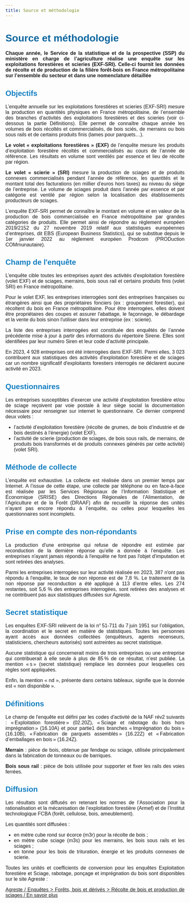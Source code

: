 ```yaml
---
title: Source et méthodologie
---
```


<style>
    body {
        font-family: 'Marianne', sans-serif;
        font-size: 16px;
        text-align: justify;
    }

    h1{
        font-family: 'Marianne', sans-serif;
        color:rgb(11, 102, 158);
    }

    h2, h3 {
        font-family: 'Marianne', sans-serif;
        color:rgb(17, 126, 193);
    }
</style>

<h1>Source et méthodologie</h1>

<p><strong>Chaque année, le Service de la statistique et de la prospective (SSP) du ministère en charge de l’agriculture réalise une enquête sur les exploitations forestières et scieries (EXF-SRI). Celle-ci fournit les données de récolte et de production de la filière forêt-bois en France métropolitaine sur l’ensemble du secteur et dans une nomenclature détaillée</strong></p>

<h2>Objectifs</h2>
<p>L’enquête annuelle sur les exploitations forestières et scieries (EXF-SRI) mesure la production en quantités physiques en France métropolitaine, de l’ensemble des branches d’activités des exploitations forestières et des scieries (voir ci-dessous la partie Définitions). Elle permet de connaître chaque année les volumes de bois récoltés et commercialisés, de bois sciés, de merrains ou bois sous rails et de certains produits finis (lames pour parquets…).</p>

<p><strong>Le volet « exploitations forestières » (EXF)</strong> de l’enquête mesure les produits d’exploitation forestière récoltés et commercialisés au cours de l’année de référence. Les résultats en volume sont ventilés par essence et lieu de récolte par région.</p>

<p><strong>Le volet « scierie » (SRI)</strong> mesure la production de sciages et de produits connexes commercialisés pendant l’année de référence, les quantités et le montant total des facturations (en millier d’euros hors taxes) au niveau du siège de l’entreprise. Le volume de sciages produit dans l’année par essence et par catégorie est ventilé par région selon la localisation des établissements producteurs de sciages.</p>

<p>L’enquête EXF-SRI permet de connaître le montant en volume et en valeur de la production de bois commercialisée en France métropolitaine par grandes catégories de produits. Elle permet ainsi de répondre au règlement européen 2019/2152 du 27 novembre 2019 relatif aux statistiques européennes d’entreprises, dit EBS (European Business Statistics), qui se substitue depuis le 1er janvier 2022 au règlement européen Prodcom (PRODuction COMmunautaire).</p>

<h2>Champ de l'enquête</h2>
<p>L’enquête cible toutes les entreprises ayant des activités d'exploitation forestière (volet EXF) et de sciages, merrains, bois sous rail et certains produits finis (volet SRI) en France métropolitaine.</p>

<p>Pour le volet EXF, les entreprises interrogées sont des entreprises françaises ou étrangères ainsi que des propriétaires fonciers (ex : groupement forestier), qui récoltent du bois en France métropolitaine. Pour être interrogées, elles doivent être propriétaires des coupes et assurer l'abattage, le façonnage, le débardage et la vente du bois sinon l'utiliser dans leur entreprise (ex : scierie).</p>

<p>La liste des entreprises interrogées est constituée des enquêtés de l’année précédente mise à jour à partir des informations du répertoire Sirene. Elles sont identifiées par leur numéro Siren et leur code d’activité principale.</p>

<p>En 2023, 4 928 entreprises ont été interrogées dans EXF-SRI. Parmi elles, 3 023 contribuent aux statistiques des activités d'exploitation forestière et de sciages car un nombre significatif d'exploitants forestiers interrogés ne déclarent aucune activité en 2023.</p>

<h2>Questionnaires</h2>
<p>Les entreprises susceptibles d’exercer une activité d’exploitation forestière et/ou de sciage reçoivent par voie postale à leur siège social la documentation nécessaire pour renseigner sur internet le questionnaire. Ce dernier comprend deux volets :</p>
<ul>
    <li>l’activité d’exploitation forestière (récolte de grumes, de bois d’industrie et de bois destinés à l'énergie) (volet EXF),</li>
    <li>l’activité de scierie (production de sciages, de bois sous rails, de merrains, de produits bois transformés et de produits connexes générés par cette activité) (volet SRI).</li>
</ul>

<h2>Méthode de collecte</h2>
<p>L’enquête est exhaustive. La collecte est réalisée dans un premier temps par Internet. A l’issue de cette étape, une collecte par téléphone ou en face-à-face est réalisée par les Services Régionaux de l’Information Statistique et Économique (SRISE) des Directions Régionales de l’Alimentation, de l’Agriculture et de la Forêt (DRAAF) afin de recueillir la réponse des unités n’ayant pas encore répondu à l’enquête, ou celles pour lesquelles les questionnaires sont incomplets.</p>

<h2>Prise en compte des non-répondants</h2>
<p>La production d'une entreprise qui refuse de répondre est estimée par reconduction de la dernière réponse qu’elle a donnée à l’enquête. Les entreprises n'ayant jamais répondu à l'enquête ne font pas l'objet d'imputation et sont retirées des analyses.</p>

<p>Parmi les entreprises interrogées sur leur activité réalisée en 2023, 387 n'ont pas répondu à l'enquête, le taux de non réponse est de 7,8 %. Le traitement de la non réponse par reconduction a été appliqué à 113 d’entre elles. Les 274 restantes, soit 5,6 % des entreprises interrogées, sont retirées des analyses et ne contribuent pas aux statistiques diffusées sur Agreste.</p>

<h2>Secret statistique</h2>
<p>Les enquêtes EXF-SRI relèvent de la loi n° 51-711 du 7 juin 1951 sur l’obligation, la coordination et le secret en matière de statistiques. Toutes les personnes ayant accès aux données collectées (enquêteurs, agents recenseurs, statisticiens, chercheurs autorisés) sont astreintes au secret statistique.</p>

<p>Aucune statistique qui concernerait moins de trois entreprises ou une entreprise qui contribuerait à elle seule à plus de 85 % de ce résultat, n’est publiée. La mention « s » (secret statistique) remplace les données pour lesquelles ces règles sont appliquées.</p>

<p>Enfin, la mention « nd », présente dans certains tableaux, signifie que la donnée est « non disponible ».</p>

<h2>Définitions</h2>
<p>Le champ de l'enquête est défini par les codes d'activité de la NAF rév2 suivants : « Exploitation forestière » (02.20Z), « Sciage et rabotage du bois hors imprégnation » (16.10A) et pour partie1 des branches « Imprégnation du bois » (16.10B), « Fabrication de parquets assemblés » (16.22Z) et « Fabrication d’emballages en bois » (16.24Z).</p>

<p><strong>Merrain</strong> : pièce de bois, obtenue par fendage ou sciage, utilisée principalement dans la fabrication de tonneaux ou de barriques.</p>
<p><strong>Bois sous rail</strong> : pièce de bois utilisée pour supporter et fixer les rails des voies ferrées.</p>

<h2>Diffusion</h2>
<p>Les résultats sont diffusés en retenant les normes de l’Association pour la rationalisation et la mécanisation de l’exploitation forestière (Armef) et de l’Institut technologique FCBA (forêt, cellulose, bois, ameublement).</p>

<p>Les quantités sont diffusées :</p>
<ul>
    <li>en mètre cube rond sur écorce (m3r) pour la récolte de bois ;</li>
    <li>en mètre cube sciage (m3s) pour les merrains, les bois sous rails et les sciages ;</li>
    <li>en tonne pour les bois de trituration, énergie et les produits connexes de scierie.</li>
</ul>

<p>Toutes les unités et coefficients de conversion pour les enquêtes Exploitation forestière et Sciage, rabotage, ponçage et imprégnation du bois sont disponibles sur le site Agreste :
<p><a href="https://www.agreste.agriculture.gouv.fr/" target="_blank">Agreste / Enquêtes > Forêts, bois et dérivés > Récolte de bois et production de sciages / En savoir plus</a></p>

